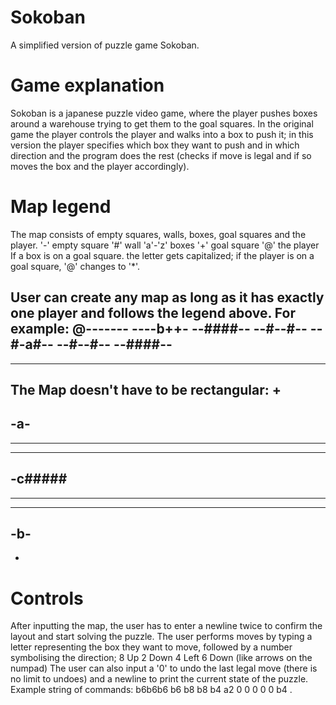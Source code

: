 # Sokoban
A simplified version of puzzle game Sokoban.
# Game explanation
Sokoban is a japanese puzzle video game, where the player pushes boxes around a warehouse trying to get them to the goal squares.
In the original game the player controls the player and walks into a box to push it; in this version the player specifies which box they want to push
and in which direction and the program does the rest (checks if move is legal and if so moves the box and the player accordingly).
# Map legend
The map consists of empty squares, walls, boxes, goal squares and the player.
'-' empty square
'#' wall
'a'-'z' boxes
'+' goal square
'@' the player
If a box is on a goal square. the letter gets capitalized; if the player is on a goal square, '@' changes to '*'.

User can create any map as long as it has exactly one player and follows the legend above.
For example:
@-------
----b++-
--####--
--#--#--
--#-a#--
--#--#--
--####--
--------
--------
The Map doesn't have to be rectangular:
+
--
-a-
----
-----
------
-c#####
------
-----
----
-b-
--
*

# Controls
After inputting the map, the user has to enter a newline twice to confirm the layout and start solving the puzzle.
The user performs moves by typing a letter representing the box they want to move, followed by a number symbolising the direction;
8 Up
2 Down
4 Left
6 Down
(like arrows on the numpad)
The user can also input a '0' to undo the last legal move (there is no limit to undoes) and a newline to print the current state of the puzzle.
Example string of commands:
b6b6b6
b6
b8
b8
b4
a2
0
0
0
0
0
b4
.

